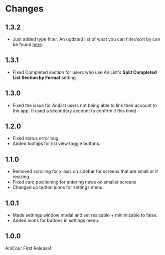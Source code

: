 # Changes

## 1.3.2

- Just added type filter. An updated list of what you can filter/sort by can be found [here](https://github.com/ReStartQ/anicour/blob/main/help/FilterAndSortList.md).

## 1.3.1

- Fixed Completed section for users who use AniList's **Split Completed List Section by Format** setting.

## 1.3.0

- Fixed the issue for AniList users not being able to link their account to the app. (I used a secondary account to confirm it this time).

## 1.2.0

- Fixed status error bug.
- Added tooltips for list view toggle buttons.

## 1.1.0

- Removed scrolling for x-axis on sidebar for screens that are small or if resizing
- Fixed card positioning for entering news on smaller screens
- Changed up button icons for settings menu.

## 1.0.1

- Made settings window modal and set resizable + minimizable to false.
- Added icons for buttons in settings menu.

## 1.0.0

AniCour First Release!
